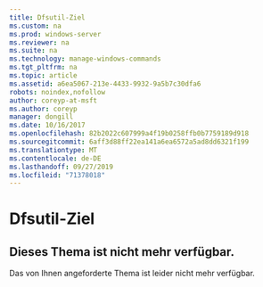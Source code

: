 ```yaml
---
title: Dfsutil-Ziel
ms.custom: na
ms.prod: windows-server
ms.reviewer: na
ms.suite: na
ms.technology: manage-windows-commands
ms.tgt_pltfrm: na
ms.topic: article
ms.assetid: a6ea5067-213e-4433-9932-9a5b7c30dfa6
robots: noindex,nofollow
author: coreyp-at-msft
ms.author: coreyp
manager: dongill
ms.date: 10/16/2017
ms.openlocfilehash: 82b2022c607999a4f19b0258ffb0b7759189d918
ms.sourcegitcommit: 6aff3d88ff22ea141a6ea6572a5ad8dd6321f199
ms.translationtype: MT
ms.contentlocale: de-DE
ms.lasthandoff: 09/27/2019
ms.locfileid: "71378018"
---
```

# <a name="dfsutil-target"></a>Dfsutil-Ziel



## <a name="this-topic-is-no-longer-available"></a>Dieses Thema ist nicht mehr verfügbar.

Das von Ihnen angeforderte Thema ist leider nicht mehr verfügbar.